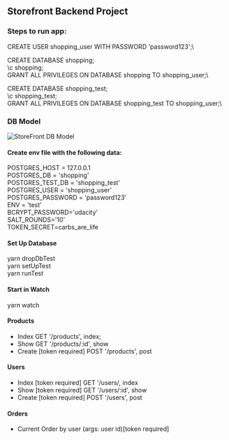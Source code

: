 ## Storefront Backend Project

### Steps to run app:

CREATE USER shopping_user WITH PASSWORD 'password123';\

CREATE DATABASE shopping;\
\c shopping;\
GRANT ALL PRIVILEGES ON DATABASE shopping TO shopping_user;\

CREATE DATABASE shopping_test;\
\c shopping_test;\
GRANT ALL PRIVILEGES ON DATABASE shopping_test TO shopping_user;\

### DB Model

![StoreFront DB Model](https://user-images.githubusercontent.com/14042720/132509495-ed664ee5-782d-4ce3-ae38-c0b4ca34b924.png)

#### Create env file with the following data:

POSTGRES_HOST = 127.0.0.1\
POSTGRES_DB = 'shopping'\
POSTGRES_TEST_DB = 'shopping_test'\
POSTGRES_USER = 'shopping_user'\
POSTGRES_PASSWORD = 'password123'\
ENV = 'test'\
BCRYPT_PASSWORD='udacity'\
SALT_ROUNDS='10'\
TOKEN_SECRET=carbs_are_life

#### Set Up Database

yarn dropDbTest\
yarn setUpTest\
yarn runTest

#### Start in Watch

yarn watch

#### Products

- Index GET '/products', index;
- Show GET '/products/:id', show
- Create [token required] POST '/products', post

#### Users

- Index [token required] GET '/users/, index
- Show [token required] GET '/users/:id', show
- Create [token required] POST '/users', post

#### Orders

- Current Order by user (args: user id)[token required]
